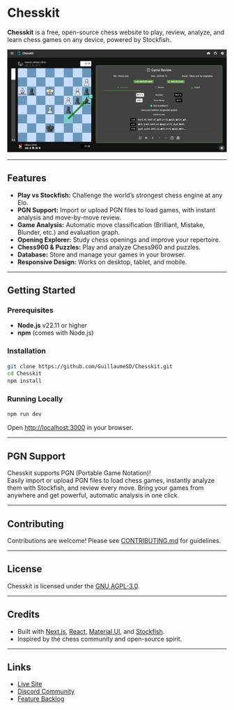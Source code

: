 # Chesskit

**Chesskit** is a free, open-source chess website to play, review, analyze, and learn chess games on any device, powered by Stockfish.

[![Chesskit Screenshot](../assets/showcase.png)](https://chesskit.org)

---

## Features

- **Play vs Stockfish:** Challenge the world’s strongest chess engine at any Elo.
- **PGN Support:** Import or upload PGN files to load games, with instant analysis and move-by-move review.
- **Game Analysis:** Automatic move classification (Brilliant, Mistake, Blunder, etc.) and evaluation graph.
- **Opening Explorer:** Study chess openings and improve your repertoire.
- **Chess960 & Puzzles:** Play and analyze Chess960 and puzzles.
- **Database:** Store and manage your games in your browser.
- **Responsive Design:** Works on desktop, tablet, and mobile.

---

## Getting Started

### Prerequisites

- **Node.js** v22.11 or higher
- **npm** (comes with Node.js)

### Installation

```bash
git clone https://github.com/GuillaumeSD/Chesskit.git
cd Chesskit
npm install
```

### Running Locally

```bash
npm run dev
```
Open [http://localhost:3000](http://localhost:3000) in your browser.

---

## PGN Support

Chesskit supports PGN (Portable Game Notation)!  
Easily import or upload PGN files to load chess games, instantly analyze them with Stockfish, and review every move. Bring your games from anywhere and get powerful, automatic analysis in one click.

---

## Contributing

Contributions are welcome! Please see [CONTRIBUTING.md](../CONTRIBUTING.md) for guidelines.

---

## License

Chesskit is licensed under the [GNU AGPL-3.0](../LICENCE).

---

## Credits

- Built with [Next.js](https://nextjs.org/), [React](https://reactjs.org/), [Material UI](https://mui.com/), and [Stockfish](https://stockfishchess.org/).
- Inspired by the chess community and open-source spirit.

---

## Links

- [Live Site](https://chesskit.org)
- [Discord Community](#)
- [Feature Backlog](#) 